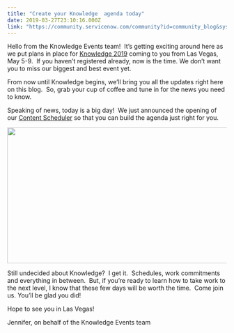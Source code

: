 ```yaml
---
title: "Create your Knowledge  agenda today"
date: 2019-03-27T23:10:16.000Z
link: "https://community.servicenow.com/community?id=community_blog&sys_id=b03e5dc0dbec77884819fb24399619c3"
---
```

<p>Hello from the Knowledge Events team!  It’s getting exciting around here as we put plans in place for <a href="https://knowledge.servicenow.com/" target="_blank" rel="noopener noreferrer nofollow">Knowledge 2019</a> coming to you from Las Vegas, May 5-9.  If you haven’t registered already, now is the time. We don’t want you to miss our biggest and best event yet.</p>
<p>From now until Knowledge begins, we’ll bring you all the updates right here on this blog.  So, grab your cup of coffee and tune in for the news you need to know.</p>
<p>Speaking of news, today is a big day!  We just announced the opening of our <a href="https://www.servicenowevents.com/knowledge2019/event_agenda" target="_blank" rel="noopener noreferrer nofollow">Content Scheduler</a> so that you can build the agenda just right for you.</p>
<p><img style="max-width: 100%; max-height: 480px;" src="https://community.servicenow.com/aabd1940dbec77884819fb2439961991.iix" width="605" height="312" /></p>
<p>Still undecided about Knowledge?  I get it.  Schedules, work commitments and everything in between.  But, if you’re ready to learn how to take work to the next level, I know that these few days will be worth the time.  Come join us. You’ll be glad you did!</p>
<p>Hope to see you in Las Vegas!</p>
<p>Jennifer, on behalf of the Knowledge Events team</p>
<p> </p>
<p> </p>